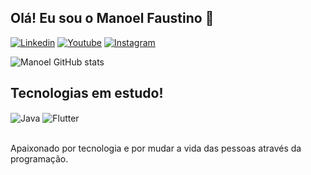 ## Olá! Eu sou o Manoel Faustino 👋

[![Linkedin](https://img.shields.io/badge/LinkedIn-0077B5?style=for-the-badge&logo=linkedin&logoColor=white)](https://www.linkedin.com/in/manoelfaustino/)
[![Youtube](https://img.shields.io/badge/YouTube-FF0000?style=for-the-badge&logo=youtube&logoColor=white)](https://www.youtube.com/channel/UCDOQ-9FDtDz9kgYE56cF2gw)
[![Instagram](https://img.shields.io/badge/Instagram-E4405F?style=for-the-badge&logo=instagram&logoColor=white)](https://www.instagram.com/manoel_dev/)

![Manoel GitHub stats](https://github-readme-stats.vercel.app/api?username=manoeldeveloper&show_icons=true&theme=dracula&count_private=true)

## Tecnologias em estudo!

<div style="display: inline_block">
  <img align="center" alt="Java" src="https://img.shields.io/badge/Java-ED8B00?style=for-the-badge&logo=openjdk&logoColor=white" />
  <img align="center" alt="Flutter" src="https://img.shields.io/badge/Flutter-02569B?style=for-the-badge&logo=flutter&logoColor=white" />
</div><br/>

Apaixonado por tecnologia e por mudar a vida das pessoas através da programação.
